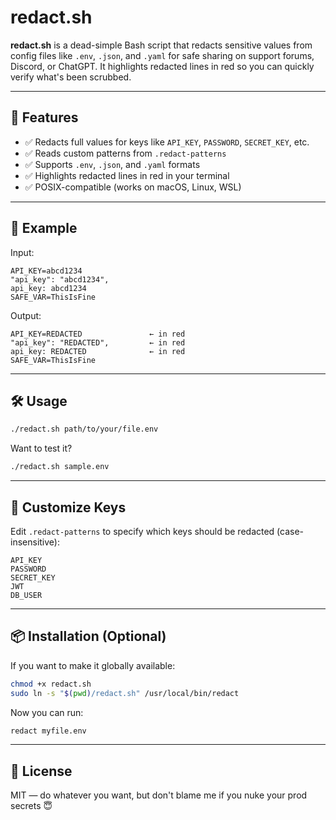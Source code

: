# redact.sh

**redact.sh** is a dead-simple Bash script that redacts sensitive values from config files like `.env`, `.json`, and `.yaml` for safe sharing on support forums, Discord, or ChatGPT. It highlights redacted lines in red so you can quickly verify what's been scrubbed.

---

## 🚀 Features

- ✅ Redacts full values for keys like `API_KEY`, `PASSWORD`, `SECRET_KEY`, etc.
- ✅ Reads custom patterns from `.redact-patterns`
- ✅ Supports `.env`, `.json`, and `.yaml` formats
- ✅ Highlights redacted lines in red in your terminal
- ✅ POSIX-compatible (works on macOS, Linux, WSL)

---

## 🧠 Example

Input:
```env
API_KEY=abcd1234
"api_key": "abcd1234",
api_key: abcd1234
SAFE_VAR=ThisIsFine
```

Output:
```env
API_KEY=REDACTED               ← in red
"api_key": "REDACTED",         ← in red
api_key: REDACTED              ← in red
SAFE_VAR=ThisIsFine
```

---

## 🛠️ Usage

```bash
./redact.sh path/to/your/file.env
```

Want to test it?

```bash
./redact.sh sample.env
```

---

## 🧩 Customize Keys

Edit `.redact-patterns` to specify which keys should be redacted (case-insensitive):

```text
API_KEY
PASSWORD
SECRET_KEY
JWT
DB_USER
```

---

## 📦 Installation (Optional)

If you want to make it globally available:

```bash
chmod +x redact.sh
sudo ln -s "$(pwd)/redact.sh" /usr/local/bin/redact
```

Now you can run:

```bash
redact myfile.env
```

---

## 🪪 License

MIT — do whatever you want, but don't blame me if you nuke your prod secrets 😇
